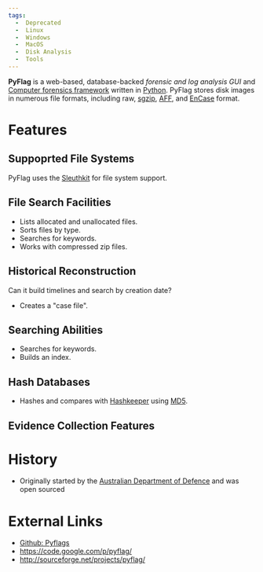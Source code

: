 ```yaml
---
tags:
  -  Deprecated
  -  Linux
  -  Windows
  -  MacOS
  -  Disk Analysis
  -  Tools
---
```

**PyFlag** is a web-based, database-backed *forensic and log analysis
GUI* and [Computer forensics
framework](computer_forensics_framework.md) written in
[Python](python.md). PyFlag stores disk images in numerous file
formats, including raw, [sgzip](sgzip.md),
[AFF](aff.md), and [EnCase](encase.md) format.

# Features

## Suppoprted File Systems

PyFlag uses the [Sleuthkit](sleuthkit.md) for file system
support.

## File Search Facilities

- Lists allocated and unallocated files.
- Sorts files by type.
- Searches for keywords.
- Works with compressed zip files.

## Historical Reconstruction

Can it build timelines and search by creation date?

- Creates a "case file".

## Searching Abilities

- Searches for keywords.
- Builds an index.

## Hash Databases

- Hashes and compares with [Hashkeeper](hashkeeper.md) using
  [MD5](md5.md).

## Evidence Collection Features

# History

- Originally started by the [Australian Department of
  Defence](australian_department_of_defence.md) and was open
  sourced

# External Links

- [Github: Pyflags](https://github.com/py4n6/pyflag)
- <https://code.google.com/p/pyflag/>
- <http://sourceforge.net/projects/pyflag/>